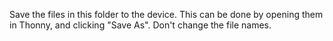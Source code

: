 Save the files in this folder to the device. This can be done by opening them in Thonny, and clicking "Save As". Don't change the file names. 
